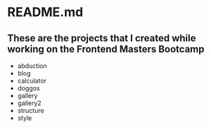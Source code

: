# README.md

## These are the projects that I created while working on the Frontend Masters Bootcamp

- abduction
- blog
- calculator
- doggos
- gallery
- gallery2
- structure
- style